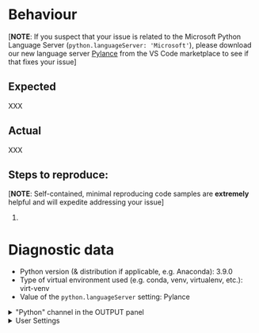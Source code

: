 <!-- Please search existing issues to avoid creating duplicates;
     https://github.com/microsoft/vscode-python/issues?q=is%3Aopen+is%3Aissue+label%3Atype-bug
-->

# Behaviour

[**NOTE**: If you suspect that your issue is related to the Microsoft Python Language Server (`python.languageServer: 'Microsoft'`), please download our new language server [Pylance](https://marketplace.visualstudio.com/items?itemName=ms-python.vscode-pylance) from the VS Code marketplace to see if that fixes your issue]

## Expected

XXX

## Actual

XXX

## Steps to reproduce:

[**NOTE**: Self-contained, minimal reproducing code samples are **extremely** helpful and will expedite addressing your issue]

1.

<!--
Note: If you think a GIF of what is happening would be helpful, consider tools like https://www.cockos.com/licecap/, https://github.com/phw/peek or https://www.screentogif.com/ .
You can attach such things **after** you create your issue on GitHub.
-->

# Diagnostic data

-   Python version (& distribution if applicable, e.g. Anaconda): 3.9.0
-   Type of virtual environment used (e.g. conda, venv, virtualenv, etc.): virt-venv
-   Value of the `python.languageServer` setting: Pylance

<details>

<summary>"Python" channel in the OUTPUT panel</summary>

<p>

<!-- Run the "Python: Show Output" command to see the requested output. --->

```
Python Output
```

</p>
</details>

<details>

<summary>User Settings</summary>

<p>

```

experiments
• enabled: true
• optInto: []
• optOutFrom: []

insidersChannel: "off"

venvPath: "<placeholder>"

```

</p>
</details>
